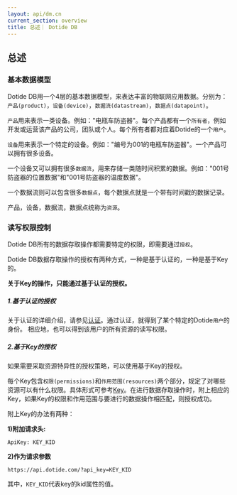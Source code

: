 ```yaml
---
layout: api/dm.cn
current_section: overview
title: 总述｜ Dotide DB
---
```


## 总述

### 基本数据模型

Dotide DB用一个4层的基本数据模型，来表达丰富的物联网应用数据。分别为：`产品(product)`，`设备(device)`，`数据流(datastream)`，`数据点(datapoint)`。

`产品`用来表示一类设备。例如："电瓶车防盗器"。每个产品都有一个`所有者`，例如开发或运营该产品的公司，团队或个人。每个所有者都对应着Dotide的一个`用户`。

`设备`用来表示一个特定的设备。例如："编号为001的电瓶车防盗器"。一个产品可以拥有很多设备。

一个设备又可以拥有很多`数据流`，用来存储一类随时间积累的数据。例如："001号防盗器的位置数据"和"001号防盗器的温度数据"。

一个数据流则可以包含很多`数据点`，每个数据点就是一个带有时间戳的数据记录。

产品，设备，数据流，数据点统称为`资源`。

### 读写权限控制

Dotide DB所有的数据存取操作都需要特定的权限，即需要通过`授权`。

Dotide DB数据存取操作的授权有两种方式，一种是基于认证的，一种是基于Key的。

**关于Key的操作，只能通过基于认证的授权。**

##### 1.基于认证的授权

关于认证的详细介绍，请参见[认证][auth]。通过认证，就得到了某个特定的Dotide`用户`的身份。
相应地，也可以得到该用户的所有资源的读写权限。

##### 2.基于Key的授权

如果需要采取资源特异性的授权策略，可以使用基于Key的授权。

每个Key包含`权限(permissions)`和`作用范围(resources)`两个部分，规定了对哪些资源可以有什么权限。具体形式可参考[Key][key]。在进行数据存取操作时，附上相应的Key，如果Key的权限和作用范围与要进行的数据操作相匹配，则授权成功。

附上Key的办法有两种：

**1)附加请求头:**

```
ApiKey: KEY_KID
```

**2)作为请求参数**

```
https://api.dotide.com/?api_key=KEY_KID
```

其中，`KEY_KID`代表key的kid属性的值。

[auth]: /cn/api/base/auth.html
[key]: /cn/api/dm/keys/create.html

